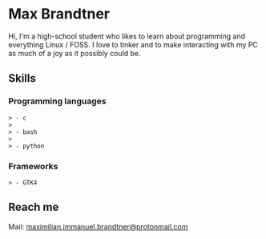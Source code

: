 # Max Brandtner
Hi, I'm a high-school student who likes to learn about programming and everything Linux / FOSS. I love to tinker and to make interacting with my PC as much of a joy as it possibly could be.

## Skills
  ### Programming languages
  
    > - c
    >
    > - bash
    >
    > - python
  ### Frameworks
  
    > - GTK4
## Reach me
Mail: maximilian.immanuel.brandtner@protonmail.com
